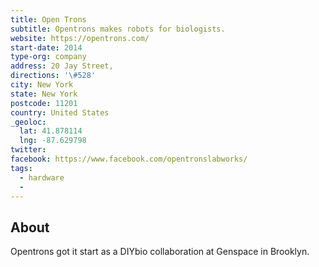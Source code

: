 ```yaml
---
title: Open Trons
subtitle: Opentrons makes robots for biologists.
website: https://opentrons.com/
start-date: 2014
type-org: company
address: 20 Jay Street,
directions: '\#528'
city: New York
state: New York
postcode: 11201
country: United States
_geoloc:
  lat: 41.878114
  lng: -87.629798
twitter:
facebook: https://www.facebook.com/opentronslabworks/
tags:
  - hardware
  -
---
```


## About
Opentrons got it start as a DIYbio collaboration at Genspace in Brooklyn.
